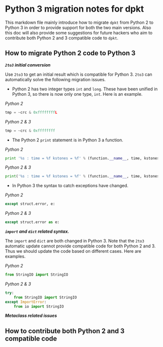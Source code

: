 # Python 3 migration notes for dpkt

This markdown file mainly introduce how to migrate `dpkt` from Python 2 to Python 3 in order to provide support for both the two main versions. Also this doc will also provide some suggestions for future hackers who aim to contribute both Python 2 and 3 compatible code to `dpkt`.

## How to migrate Python 2 code to Python 3

**_`2to3` initial conversion_**

Use `2to3` to get an initial result which is compatible for Python 3. `2to3` can automatically solve the following migration issues.

* Python 2 has two integer types `int` and `long`. These have been unified in Python 3, so there is now only one type, `int`. Here is an example.

 _Python 2_
 ``` python
 tmp = ~crc & 0xffffffffL
 ```
_Python 2 & 3_
 ``` python
tmp = ~crc & 0xffffffff
 ```

* The Python 2 `print` statement is in Python 3 a function.

 _Python 2_
 ``` python
 print '%s : time = %f kstones = %f' % (function.__name__, time, kstones)
 ```

 _Python 2 & 3_
 ``` python
 print('%s : time = %f kstones = %f' % (function.__name__, time, kstones))
 ```

* In Python 3 the syntax to catch exceptions have changed.

 _Python 2_
 ``` python
 except struct.error, e:
 ```

 _Python 2 & 3_
 ``` python
 except struct.error as e:
 ```

**_`import` and `dict` related syntax._**

The `import` and `dict` are both changed in Python 3. Note that the `2to3` automatic update cannot provide compatible code for both Python 2 and 3. Thus we should update the code based on different cases. Here are examples.

_Python 2_
``` python
from StringIO import StringIO
```

_Python 2 & 3_
``` python
try:
    from StringIO import StringIO
except ImportError:
    from io import StringIO
```

_**Metaclass related issues**_

## How to contribute both Python 2 and 3 compatible code
